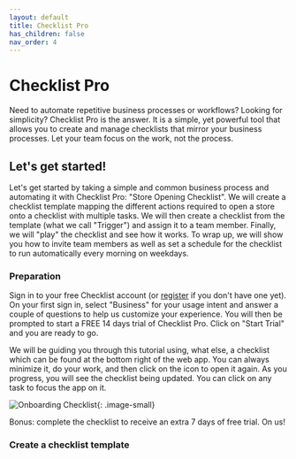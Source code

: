 ```yaml
---
layout: default
title: Checklist Pro
has_children: false
nav_order: 4
---
```


# Checklist Pro

Need to automate repetitive business processes or workflows? Looking for simplicity? Checklist Pro is the answer. It is a simple, yet powerful tool that allows you to create and manage checklists that mirror your business processes. Let your team focus on the work, not the process.

## Let's get started!

Let's get started by taking a simple and common business process and automating it with Checklist Pro: "Store Opening Checklist". We will create a checklist template mapping the different actions required to open a store onto a checklist with multiple tasks. We will then create a checklist from the template (what we call "Trigger") and assign it to a team member. Finally, we will "play" the checklist and see how it works. To wrap up, we will show you how to invite team members as well as set a schedule for the checklist to run automatically every morning on weekdays.

### Preparation
Sign in to your free Checklist account (or [register](https://checklist.com/account) if you don't have one yet). On your first sign in, select "Business" for your usage intent and answer a couple of questions to help us customize your experience. You will then be prompted to start a FREE 14 days trial of Checklist Pro. Click on "Start Trial" and you are ready to go.

We will be guiding you through this tutorial using, what else, a checklist which can be found at the bottom right of the web app. You can always minimize it, do your work, and then click on the icon to open it again. As you progress, you will see the checklist being updated. You can click on any task to focus the app on it. 

![Onboarding Checklist](/assets/images/pro/onboarding-checklist.png){: .image-small}

Bonus: complete the checklist to receive an extra 7 days of free trial. On us!

### Create a checklist template
